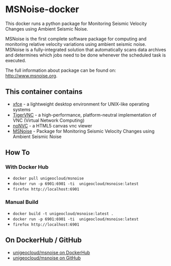 # MSNoise-docker

This docker runs a python package for Monitoring Seismic Velocity Changes using Ambient Seismic Noise.

MSNoise is the first complete software package for computing and monitoring relative velocity variations using ambient seismic noise. MSNoise is a fully-integrated solution that automatically scans data archives and determines which jobs need to be done whenever the scheduled task is executed.

The full information about package can be found on: http://www.msnoise.org.

## This container contains

* [xfce](http://www.xfce.org/) - a lightweight desktop environment for UNIX-like operating systems
* [TigerVNC](http://tigervnc.org/) - a high-performance, platform-neutral implementation of VNC (Virtual Network Computing) 
* [noNVC](https://kanaka.github.io/noVNC/) - a HTML5 canvas vnc viewer
* [MSNoise](http://www.msnoise.org/) - Package for Monitoring Seismic Velocity Changes using Ambient Seismic Noise

## How To

### With Docker Hub

* `docker pull unigeocloud/msnoise`
* `docker run -p 6901:6901 -ti  unigeocloud/msnoise:latest`
* `firefox http://localhost:6901`

### Manual Build

* `docker build -t unigeocloud/msnoise:latest .`
* `docker run -p 6901:6901 -ti  unigeocloud/msnoise:latest`
* `firefox http://localhost:6901`

## On DockerHub / GitHub

* [unigeocloud/msnoise on DockerHub](https://hub.docker.com/r/unigeocloud/msnoise/)
* [unigeocloud/msnoise on GitHub](https://github.com/unigeocloud/msnoise/)

